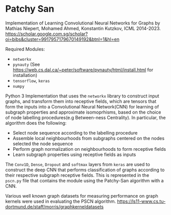 # Patchy San

Implementation of Learning Convolutional Neural Networks for Graphs by Mathias Niepert, Mohamed Ahmed, Konstantin Kutzkov, ICML 2014-2023. https://scholar.google.com.sg/scholar?oi=bibs&cluster=9917957179670149192&btnI=1&hl=en

Required Modules:
- `networkx`
- `pynauty` (See https://web.cs.dal.ca/~peter/software/pynauty/html/install.html for installation)
- `tensorflow`, `keras`
- `numpy`

Python 3 Implementation that uses the `networkx` library to construct input graphs, and transform them into receptive fields, which are tensors that form the inputs into a Convolutional Neural Network(CNN) for learning of subgraph properties and approximate isomoprhisms, based on the choice of node labelling procedures(e.g Between-ness Centrality). In particular, the algorithm does the following:

- Select node sequence according to the labelling procedure
- Assemble local neighbourhoods from subgraphs centered on the nodes selected the node sequence
- Perform graph normalization on neighbourhoods to form receptive fields
- Learn subgraph properties using receptive fields as inputs

The `Conv1D`, `Dense`, `Dropout` and `softmax` layers from `keras` are used to construct the deep CNN that performs classification of graphs according to their respective subgraph receptive fields. This is represented in the `pscn.py` file that contains the module using the Patchy-San algorithm with a CNN.

Various well known graph datasets for measuring performance on graph kernels were used in evaluating the PSCN algorithm. https://ls11-www.cs.tu-dortmund.de/staff/morris/graphkerneldatasets
